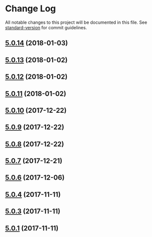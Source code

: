 # Change Log

All notable changes to this project will be documented in this file. See [standard-version](https://github.com/conventional-changelog/standard-version) for commit guidelines.

<a name="5.0.14"></a>
## [5.0.14](https://github.com/raptorbox/raptor-auth/compare/v5.0.13...v5.0.14) (2018-01-03)



<a name="5.0.13"></a>
## [5.0.13](https://github.com/raptorbox/raptor-auth/compare/v5.0.12...v5.0.13) (2018-01-02)



<a name="5.0.12"></a>
## [5.0.12](https://github.com/raptorbox/raptor-auth/compare/v5.0.11...v5.0.12) (2018-01-02)



<a name="5.0.11"></a>
## [5.0.11](https://github.com/raptorbox/raptor-auth/compare/v5.0.10...v5.0.11) (2018-01-02)



<a name="5.0.10"></a>
## [5.0.10](https://github.com/raptorbox/raptor-auth/compare/v5.0.9...v5.0.10) (2017-12-22)



<a name="5.0.9"></a>
## [5.0.9](https://github.com/raptorbox/raptor-auth/compare/v5.0.8...v5.0.9) (2017-12-22)



<a name="5.0.8"></a>
## [5.0.8](https://github.com/raptorbox/raptor-auth/compare/v5.0.7...v5.0.8) (2017-12-22)



<a name="5.0.7"></a>
## [5.0.7](https://github.com/raptorbox/raptor-auth/compare/v5.0.6...v5.0.7) (2017-12-21)



<a name="5.0.6"></a>
## [5.0.6](https://github.com/raptorbox/raptor-auth/compare/v5.0.5...v5.0.6) (2017-12-06)



<a name="5.0.4"></a>
## [5.0.4](https://github.com/muka/raptor-auth/compare/v5.0.3...v5.0.4) (2017-11-11)



<a name="5.0.3"></a>
## [5.0.3](https://github.com/muka/raptor-auth/compare/v5.0.2...v5.0.3) (2017-11-11)



<a name="5.0.1"></a>
## [5.0.1](https://github.com/muka/raptor-auth/compare/v5.0.2...v5.0.1) (2017-11-11)
